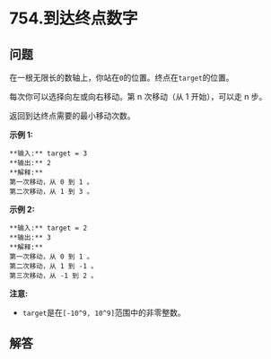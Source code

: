 # 754.到达终点数字

## 问题

在一根无限长的数轴上，你站在`0`的位置。终点在`target`的位置。

每次你可以选择向左或向右移动。第 n 次移动（从 1 开始），可以走 n 步。

返回到达终点需要的最小移动次数。

**示例 1:**

```
**输入:** target = 3
**输出:** 2
**解释:**
第一次移动，从 0 到 1 。
第二次移动，从 1 到 3 。

```

**示例 2:**

```
**输入:** target = 2
**输出:** 3
**解释:**
第一次移动，从 0 到 1 。
第二次移动，从 1 到 -1 。
第三次移动，从 -1 到 2 。

```

**注意:**

* `target`是在`[-10^9, 10^9]`范围中的非零整数。



## 解答

